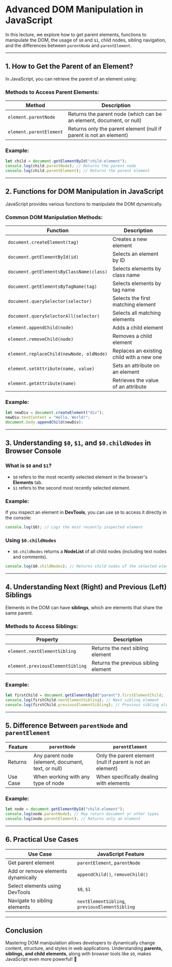 # **Advanced DOM Manipulation in JavaScript**

In this lecture, we explore how to get parent elements, functions to manipulate the DOM, the usage of `$0` and `$1`, child nodes, sibling navigation, and the differences between `parentNode` and `parentElement`.

---

## **1. How to Get the Parent of an Element?**
In JavaScript, you can retrieve the parent of an element using:

### **Methods to Access Parent Elements:**
| Method | Description |
|--------|-------------|
| `element.parentNode` | Returns the parent node (which can be an element, document, or null) |
| `element.parentElement` | Returns only the parent element (null if parent is not an element) |

### **Example:**
```javascript
let child = document.getElementById("child-element");
console.log(child.parentNode); // Returns the parent node
console.log(child.parentElement); // Returns the parent element
```

---

## **2. Functions for DOM Manipulation in JavaScript**
JavaScript provides various functions to manipulate the DOM dynamically.

### **Common DOM Manipulation Methods:**
| Function | Description |
|----------|-------------|
| `document.createElement(tag)` | Creates a new element |
| `document.getElementById(id)` | Selects an element by ID |
| `document.getElementsByClassName(class)` | Selects elements by class name |
| `document.getElementsByTagName(tag)` | Selects elements by tag name |
| `document.querySelector(selector)` | Selects the first matching element |
| `document.querySelectorAll(selector)` | Selects all matching elements |
| `element.appendChild(node)` | Adds a child element |
| `element.removeChild(node)` | Removes a child element |
| `element.replaceChild(newNode, oldNode)` | Replaces an existing child with a new one |
| `element.setAttribute(name, value)` | Sets an attribute on an element |
| `element.getAttribute(name)` | Retrieves the value of an attribute |

### **Example:**
```javascript
let newDiv = document.createElement("div");
newDiv.textContent = "Hello, World!";
document.body.appendChild(newDiv);
```

---

## **3. Understanding `$0`, `$1`, and `$0.childNodes` in Browser Console**

### **What is `$0` and `$1`?**
- `$0` refers to the most recently selected element in the browser's **Elements** tab.
- `$1` refers to the second most recently selected element.

### **Example:**
If you inspect an element in **DevTools**, you can use `$0` to access it directly in the console:
```javascript
console.log($0); // Logs the most recently inspected element
```

### **Using `$0.childNodes`**
- `$0.childNodes` returns a **NodeList** of all child nodes (including text nodes and comments).

```javascript
console.log($0.childNodes); // Returns child nodes of the selected element
```

---

## **4. Understanding Next (Right) and Previous (Left) Siblings**
Elements in the DOM can have **siblings**, which are elements that share the same parent.

### **Methods to Access Siblings:**
| Property | Description |
|----------|-------------|
| `element.nextElementSibling` | Returns the next sibling element |
| `element.previousElementSibling` | Returns the previous sibling element |

### **Example:**
```javascript
let firstChild = document.getElementById("parent").firstElementChild;
console.log(firstChild.nextElementSibling); // Next sibling element
console.log(firstChild.previousElementSibling); // Previous sibling element
```

---

## **5. Difference Between `parentNode` and `parentElement`**
| Feature | `parentNode` | `parentElement` |
|---------|-------------|-----------------|
| Returns | Any parent node (element, document, text, or null) | Only the parent element (null if parent is not an element) |
| Use Case | When working with any type of node | When specifically dealing with elements |

### **Example:**
```javascript
let node = document.getElementById("child-element");
console.log(node.parentNode); // May return document or other types
console.log(node.parentElement); // Returns only an element
```

---

## **6. Practical Use Cases**
| Use Case | JavaScript Feature |
|----------|-------------------|
| Get parent element | `parentElement`, `parentNode` |
| Add or remove elements dynamically | `appendChild()`, `removeChild()` |
| Select elements using DevTools | `$0`, `$1` |
| Navigate to sibling elements | `nextElementSibling`, `previousElementSibling` |

---

## **Conclusion**
Mastering DOM manipulation allows developers to dynamically change content, structure, and styles in web applications. Understanding **parents, siblings, and child elements**, along with browser tools like `$0`, makes JavaScript even more powerful! 🚀


